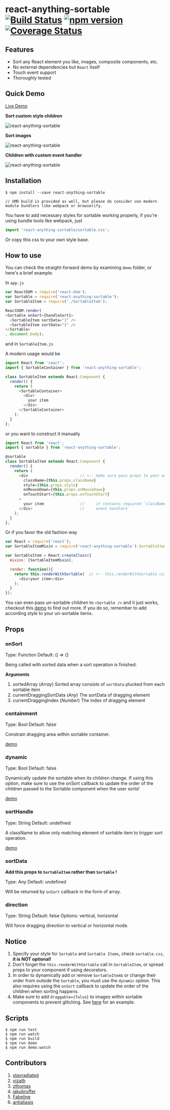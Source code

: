 # react-anything-sortable [![Build Status](https://travis-ci.org/jasonslyvia/react-anything-sortable.svg)](https://travis-ci.org/jasonslyvia/react-anything-sortable) [![npm version](https://badge.fury.io/js/react-anything-sortable.svg)](http://badge.fury.io/js/react-anything-sortable) [![Coverage Status](https://coveralls.io/repos/github/jasonslyvia/react-anything-sortable/badge.svg?branch=master)](https://coveralls.io/github/jasonslyvia/react-anything-sortable?branch=master)

## Features

 - Sort any React element you like, images, composite components, etc.
 - No external dependencies but `React` itself
 - Touch event support
 - Thoroughly tested

## Quick Demo

[Live Demo](http://jasonslyvia.github.io/react-anything-sortable/demo/)

**Sort custom style children**

![react-anything-sortable](http://ww4.sinaimg.cn/large/831e9385gw1equswkpcfag209p02sgn5.gif)

**Sort images**

![react-anything-sortable](http://ww3.sinaimg.cn/mw690/831e9385gw1equstgvfmzg20a50360va.gif)

**Children with custom event handler**

![react-anything-sortable](http://ww4.sinaimg.cn/large/831e9385gw1eqy459cieqg20au02s0t4.gif)

## Installation

```
$ npm install --save react-anything-sortable

// UMD build is provided as well, but please do consider use modern module bundlers like webpack or browserify.
```

You have to add necessary styles for sortable working properly, if you're using bundle tools like webpack, just 

```javascript
import 'react-anything-sortable/sortable.css';
```

Or copy this css to your own style base.

## How to use

You can check the straight-forward demo by examining `demo` folder, or here's a brief example.

In `app.js`

````javascript
var ReactDOM = require('react-dom');
var Sortable = require('react-anything-sortable');
var SortableItem = require('./SortableItem');

ReactDOM.render(
<Sortable onSort={handleSort}>
  <SortableItem sortData="1" />
  <SortableItem sortData="2" />
</Sortable>
, document.body);
````

and in `SortableItem.js`

A modern usage would be

```javascript
import React from 'react';
import { SortableContainer } from 'react-anything-sortable';

class SortableItem extends React.Component {
  render() {
    return (
      <SortableContainer>
        <div>
          your item
        </div>
      </SortableContainer>
    );
  }
};
```

or you want to construct it manually

```javascript
import React from 'react';
import { sortable } from 'react-anything-sortable';

@sortable
class SortableItem extends React.Component {
  render() {
    return (
      <div                       // <-- make sure pass props to your own item,
        className={this.props.className}
        style={this.props.style}
        onMouseDown={this.props.onMouseDown}
        onTouchStart={this.props.onTouchStart}
      >
        your item                //     it contains required `className`s and
      </div>                     //     event handlers
    );
  }
};
```

Or if you favor the old fashion way

````javascript
var React = require('react');
var SortableItemMixin = require('react-anything-sortable').SortableItemMixin;

var SortableItem = React.createClass({
  mixins: [SortableItemMixin],

  render: function(){
    return this.renderWithSortable(  // <-- this.renderWithSortable call is essential
      <div>your item</div>
    );
  }
});
````

You can even pass un-sortable children to `<Sortable />` and it just works, checkout this [demo](http://jasonslyvia.github.io/react-anything-sortable/demo/#/fixed) to find out more. If you do so, remember to add according style to your un-sortable items.

## Props

### onSort

Type: Function Default: () => {}

Being called with sorted data when a sort operation is finished.

**Arguments**

 1. sortedArray (*Array*) Sorted array consists of `sortData` plucked from each sortable item
 2. currentDraggingSortData (*Any*) The sortData of dragging element
 3. currentDraggingIndex (*Number*) The index of dragging element

### containment

Type: Bool Default: false

Constrain dragging area within sortable container.

[demo](http://jasonslyvia.github.io/react-anything-sortable/demo/index.html#/containment)

### dynamic

Type: Bool Default: false

Dynamically update the sortable when its children change. If using this option, make sure to use the onSort callback to update the order of the children passed to the Sortable component when the user sorts!

[demo](http://jasonslyvia.github.io/react-anything-sortable/demo/index.html#/dynamic)

### sortHandle

Type: String Default: undefined

A className to allow only matching element of sortable item to trigger sort operation. 

[demo](http://jasonslyvia.github.io/react-anything-sortable/demo/index.html#/handle)

### sortData

**Add this props to `SortableItem` rather than `Sortable` !**

Type: Any Default: undefined

Will be returned by `onSort` callback in the form of array.

### direction

Type: String Default: false 
Options: vertical, horizontal

Will force dragging direction to vertical or horizontal mode.

## Notice

1. Specify your style for `Sortable` and `Sortable Items`, check `sortable.css`, **it is NOT optional!**
2. Don't forget the `this.renderWithSortable` call in `SortableItem`, or spread props to your component if using decorators.
3. In order to dynamically add or remove `SortableItem`s or change their order from outside the `Sortable`, you must use the `dynamic` option. This also requires using the `onSort` callback to update the order of the children when sorting happens.
4. Make sure to add `draggable={false}` to images within sortable components to prevent glitching. See [here](https://github.com/jasonslyvia/react-anything-sortable/blob/master/demo/components/ImageItem.js) for an example.


## Scripts

```
$ npm run test
$ npm run watch
$ npm run build
$ npm run demo
$ npm run demo:watch
```


## Contributors

1. [stayradiated](https://github.com/stayradiated)
2. [vizath](https://github.com/vizath)
3. [zthomas](https://github.com/zthomas)
4. [jakubruffer](https://github.com/jakubruffer)
5. [Fabeline](https://github.com/Fabeline)
6. [antialiasis](https://github.com/antialiasis)
